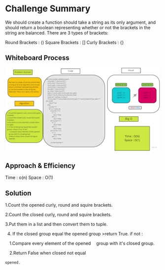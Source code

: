 # Challenge Summary
<!-- Description of the challenge -->
We should create a function should take a string as its only argument, and should return a boolean representing whether or not the brackets in the string are balanced. There are 3 types of brackets:

Round Brackets : ()
Square Brackets : []
Curly Brackets : {}

## Whiteboard Process
<!-- Embedded whiteboard image -->
![](../../img/CH13.jpg)

## Approach & Efficiency
<!-- What approach did you take? Why? What is the Big O space/time for this approach? -->
Time : o(n)
Space : O(1)
## Solution
<!-- Show how to run your code, and examples of it in action -->
1.Count the opened curly, round and squire brackets.

2.Count the closed curly, round and squire brackets.

3.Put them in a list and then convert them to tuple.

4. If the closed group equal the opened group >return True. if not :

 1.Compare every element of the opened  group with it's closed group.

 2.Return False when closed not equal

    opened.